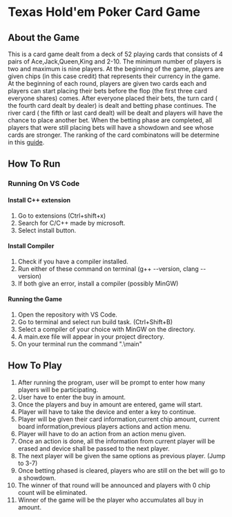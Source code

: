 # Texas Hold'em Poker Card Game

## About the Game

This is a card game dealt from a deck of 52 playing cards that consists of 4 pairs of Ace,Jack,Queen,King and 2-10. The minimum number of players is two and maximum is nine players. At the beginning of the game, players are given chips (in this case credit) that represents their currency in the game. At the beginning of each round, players are given two cards each and players can start placing their bets before the flop (the first three card everyone shares) comes. After everyone placed their bets, the turn card ( the fourth card dealt by dealer) is dealt and betting phase continues. The river card ( the fifth or last card dealt) will be dealt and players will have the chance to place another bet. When the betting phase are completed, all players that were still placing bets will have a showdown and see whose cards are stronger. The ranking of the card combinatons will be determine in this [guide](https://www.telegraph.co.uk/betting/casino-guides/poker/hand-rankings-chart-cheat-sheet/).

## How To Run

### Running On VS Code

#### Install C++ extension

1. Go to extensions (Ctrl+shift+x)
2. Search for C/C++ made by microsoft.
3. Select install button.

#### Install Compiler

1. Check if you have a compiler installed.
2. Run either of these command on terminal (g++ --version, clang --version)
3. If both give an error, install a compiler (possibly MinGW)

#### Running the Game

1. Open the repository with VS Code.
2. Go to terminal and select run build task. (Ctrl+Shift+B)
3. Select a compiler of your choice with MinGW on the directory.
4. A main.exe file will appear in your project directory.
5. On your terminal run the command ".\main"

## How To Play

1. After running the program, user will be prompt to enter how many players will be participating.
2. User have to enter the buy in amount.
3. Once the players and buy in amount are entered, game will start.
4. Player will have to take the device and enter a key to continue.
5. Player will be given their card information,current chip amount, current board information,previous players actions and action menu.
6. Player will have to do an action from an action menu given.
7. Once an action is done, all the information from current player will be erased and device shall be passed to the next player.
8. The next player will be given the same options as previous player. (Jump to 3-7)
9. Once betting phased is cleared, players who are still on the bet will go to a showdown.
10. The winner of that round will be announced and players with 0 chip count will be eliminated.
11. Winner of the game will be the player who accumulates all buy in amount.
